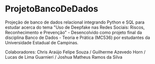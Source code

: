 # ProjetoBancoDeDados
Projeção de banco de dados relacional integrando Python e SQL para estudar acerca do tema "Uso de Deepfake nas Redes Sociais: Riscos, Reconhecimento e Prevenção" -  Desencolvido como projeto final da disciplina Banco de Dados -  Teoria e Prática (MC536) por estudantes da Universidade Estadual de Campinas.

Colaboradores: Chris Araújo Felipe Souza / Guilherme Azevedo Horn / Lucas de Lima Guarnieri / Joshua Matheus Ramos da Silva

